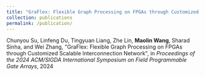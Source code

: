 ```yaml
---
title: "GraFlex: Flexible Graph Processing on FPGAs through Customized Scalable Interconnection Network"
collection: publications
permalink: /publication/
---
```

Chunyou Su, Linfeng Du, Tingyuan Liang, Zhe Lin, **Maolin Wang**, Sharad Sinha, and Wei Zhang, "GraFlex: Flexible Graph Processing on FPGAs through Customized Scalable Interconnection Network", in *Proceedings of the 2024 ACM/SIGDA International Symposium on Field Programmable Gate Arrays*, 2024
